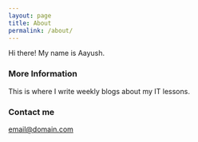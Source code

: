 ```yaml
---
layout: page
title: About
permalink: /about/
---
```


Hi there! My name is Aayush.

### More Information

This is where I write weekly blogs about my IT lessons.

### Contact me

[email@domain.com](mailto:email@domain.com)
